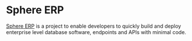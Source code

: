 # Sphere ERP
[Sphere ERP](https://www.sphereerp.com/) is a project to enable developers to quickly build and deploy enterprise level database software, endpoints and APIs with minimal code.
